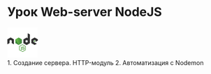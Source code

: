 # Урок Web-server NodeJS
<div>
<img src="./.github/nodejs.svg" alt="Node JS" width="auto" height="70">
</div>
1. Создание сервера. HTTP-модуль
2. Автоматизация с Nodemon